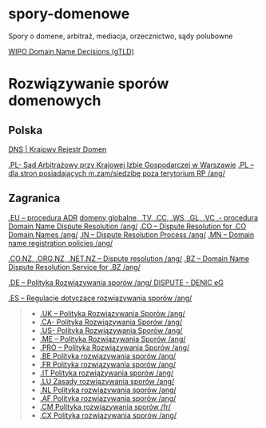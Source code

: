 # spory-domenowe
Spory o domene, arbitraż, mediacja, orzecznictwo, sądy polubowne


[WIPO Domain Name Decisions (gTLD)](https://www.wipo.int/amc/en/domains/decisionsx/index.html)

# Rozwiązywanie sporów domenowych

## Polska

[DNS | Krajowy Rejestr Domen](https://dns.pl/regulamin_nazw_domeny_pl)

[.PL- Sąd Arbitrażowy przy Krajowej Izbie Gospodarczej w Warszawie](http://www.sakig.pl/)
[.PL – dla stron posiadających m.zam/siedzibę poza terytorium RP /ang/](http://www.wipo.int/amc/en/index.html)

## Zagranica

[.EU – procedura ADR](http://www.eurid.eu/pl/nazwy-domen-eu/spory)
[domeny globalne, ,TV, .CC, .WS, .GL, .VC .- procedura Domain Name Dispute Resolution /ang/](http://www.wipo.int/amc/en/domains)
[.CO – Dispute Resolution for .CO Domain Names /ang/](http://www.cointernet.co/domain/policies-procedures/dispute-resolution-co-domains)
[.IN – Dispute Resolution Process /ang/](http://inregistry.in/Policies/Dispute%20Resolution)
[.MN – Domain name registration policies /ang/](http://file.domain.mn/Domain_name_registration_policies.pdf)

[.CO.NZ, .ORG.NZ, .NET.NZ – Dispute resolution /ang/](http://dnc.org.nz/story/drs-home)
[.BZ – Domain Name Dispute Resolution Service for .BZ /ang/](http://www.wipo.int/amc/en/domains/cctld/bz/index.html)


[.DE – Polityka Rozwiązywania sporów /ang/ DISPUTE - DENIC eG](https://www.denic.de/en/service/dispute/)

[.ES – Regulacje dotyczące rozwiązywania sporów /ang/](http://www.nic.es/regulations/288)

> -   [.UK – Polityka Rozwiązywania Sporów /ang/](http://www.nominet.org.uk/disputes/)
> -   [.CA- Polityka Rozwiązywania Sporów /ang/](http://cira.ca/assets/Documents/CDRPpolicy.pdf)
> -   [.US- Polityka Rozwiązywania Sporów /ang/](http://www.neustar.us/ustld-dispute-resolution-policy/)
> -   [.ME – Polityka Rozwiązywania Sporów /ang/](http://www.domain.me/policies#Dispute-Policy)
> -   [.PRO – Polityka Rozwiązywania Sporów /ang/](http://www.registry.pro/legal/dispute-resolution)
> -   [.BE Polityka rozwiązywania sporów /ang/](http://www.dns.be/en/legal/domain_name_disputes/general_principle)
> -   [.FR Polityka rozwiązywania sporów /ang/](http://www.afnic.fr/en/dispute-resolution/)
> -   [.IT Polityka rozwiązywania sporów /ang/](http://www.nic.it/documents/regulations-and-guidelines/Disputes_resolution.pdf/view?searchterm=dispute)
> -   [.LU Zasady rozwiązywania sporów /ang/](http://www.dns.lu/en/support/faq/litiges-de-noms-de-domaine/83/)
> -   [.NL Polityka rozwiązywania sporów /ang/](http://hrd.pl/hrd/pl/regulaminy,219.html)
> -   [.AF Polityka rozwiązywania sporów /ang/](http://www.nic.af/domainpolicy.htm)
> -   [.CM Polityka rozwiązywania sporów /fr/](http://www.antic.cm/index.php?option=com_content&view=article&id=181&Itemid=80)
> -   [.CX Polityka rozwiązywania sporów /ang/](http://www.nic.cx/index.php/aup-complaints.html)
